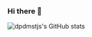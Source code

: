 ### Hi there 👋

![dpdmstjs's GitHub stats](https://github-readme-stats.vercel.app/api?username=dpdmstjs&show_icons=true&theme=dracula)
